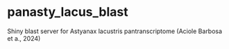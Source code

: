 # panasty_lacus_blast
Shiny blast server for Astyanax lacustris pantranscriptome (Aciole Barbosa et a., 2024)
